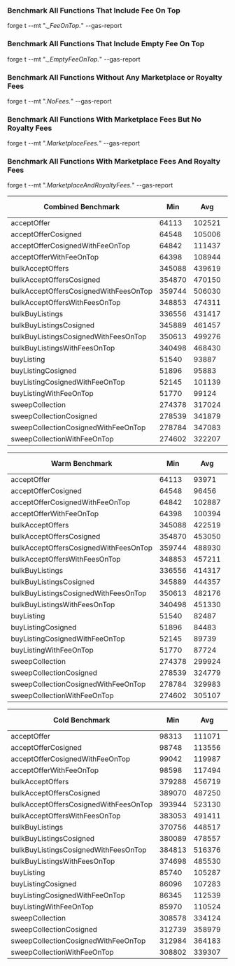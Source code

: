 ### Benchmark All Functions That Include Fee On Top

forge t --mt ".*_FeeOnTop.*" --gas-report

### Benchmark All Functions That Include Empty Fee On Top

forge t --mt ".*_EmptyFeeOnTop.*" --gas-report

### Benchmark All Functions Without Any Marketplace or Royalty Fees

forge t --mt ".*NoFees.*" --gas-report

### Benchmark All Functions With Marketplace Fees But No Royalty Fees

forge t --mt ".*MarketplaceFees.*" --gas-report

### Benchmark All Functions With Marketplace Fees And Royalty Fees

forge t --mt ".*MarketplaceAndRoyaltyFees.*" --gas-report

| Combined Benchmark                    | Min             | Avg    | Median | Max    | # calls |
|---------------------------------------|-----------------|--------|--------|--------|---------|
| acceptOffer                           | 64113           | 102521 | 105467 | 123166 | 720     |
| acceptOfferCosigned                   | 64548           | 105006 | 107953 | 127704 | 1440    |
| acceptOfferCosignedWithFeeOnTop       | 64842           | 111437 | 114696 | 140272 | 2880    |
| acceptOfferWithFeeOnTop               | 64398           | 108944 | 112282 | 135726 | 1440    |
| bulkAcceptOffers                      | 345088          | 439619 | 439818 | 554720 | 360     |
| bulkAcceptOffersCosigned              | 354870          | 470150 | 469188 | 606069 | 720     |
| bulkAcceptOffersCosignedWithFeesOnTop | 359744          | 506030 | 505560 | 673037 | 1440    |
| bulkAcceptOffersWithFeesOnTop         | 348853          | 474311 | 474105 | 620398 | 720     |
| bulkBuyListings                       | 336556          | 431417 | 431872 | 553067 | 240     |
| bulkBuyListingsCosigned               | 345889          | 461457 | 459083 | 603787 | 240     |
| bulkBuyListingsCosignedWithFeesOnTop  | 350613          | 499276 | 501853 | 680976 | 480     |
| bulkBuyListingsWithFeesOnTop          | 340498          | 468430 | 464740 | 629458 | 480     |
| buyListing                            | 51540           | 93887  | 98014  | 121610 | 360     |
| buyListingCosigned                    | 51896           | 95883  | 100374 | 126080 | 360     |
| buyListingCosignedWithFeeOnTop        | 52145           | 101139 | 105423 | 136603 | 720     |
| buyListingWithFeeOnTop                | 51770           | 99124  | 102991 | 132114 | 720     |
| sweepCollection                       | 274378          | 317024 | 317254 | 375462 | 240     |
| sweepCollectionCosigned               | 278539          | 341879 | 342143 | 421028 | 240     |
| sweepCollectionCosignedWithFeeOnTop   | 278784          | 347083 | 345098 | 431582 | 480     |
| sweepCollectionWithFeeOnTop           | 274602          | 322207 | 321665 | 385992 | 480     |

| Warm Benchmark                        | Min             | Avg    | Median | Max    | # calls |
|---------------------------------------|-----------------|--------|--------|--------|---------|
| acceptOffer                           | 64113           | 93971  | 94887  | 122483 | 360     |
| acceptOfferCosigned                   | 64548           | 96456  | 97373  | 127021 | 720     |
| acceptOfferCosignedWithFeeOnTop       | 64842           | 102887 | 102423 | 139589 | 1440    |
| acceptOfferWithFeeOnTop               | 64398           | 100394 | 101093 | 135043 | 720     |
| bulkAcceptOffers                      | 345088          | 422519 | 413958 | 520520 | 180     |
| bulkAcceptOffersCosigned              | 354870          | 453050 | 456842 | 571869 | 360     |
| bulkAcceptOffersCosignedWithFeesOnTop | 359744          | 488930 | 487068 | 638837 | 720     |
| bulkAcceptOffersWithFeesOnTop         | 348853          | 457211 | 467103 | 586198 | 360     |
| bulkBuyListings                       | 336556          | 414317 | 413334 | 518867 | 120     |
| bulkBuyListingsCosigned               | 345889          | 444357 | 448449 | 569587 | 120     |
| bulkBuyListingsCosignedWithFeesOnTop  | 350613          | 482176 | 475456 | 646776 | 240     |
| bulkBuyListingsWithFeesOnTop          | 340498          | 451330 | 453974 | 595258 | 240     |
| buyListing                            | 51540           | 82487  | 75777  | 120929 | 180     |
| buyListingCosigned                    | 51896           | 84483  | 78283  | 122899 | 180     |
| buyListingCosignedWithFeeOnTop        | 52145           | 89739  | 85702  | 133422 | 360     |
| buyListingWithFeeOnTop                | 51770           | 87724  | 83956  | 131433 | 360     |
| sweepCollection                       | 274378          | 299924 | 298387 | 341262 | 120     |
| sweepCollectionCosigned               | 278539          | 324779 | 324688 | 386828 | 120     |
| sweepCollectionCosignedWithFeeOnTop   | 278784          | 329983 | 331863 | 397382 | 240     |
| sweepCollectionWithFeeOnTop           | 274602          | 305107 | 304167 | 351792 | 240     |

| Cold Benchmark                        | Min             | Avg    | Median | Max    | # calls |
|---------------------------------------|-----------------|--------|--------|--------|---------|
| acceptOffer                           | 98313           | 111071 | 111153 | 123166 | 360     |
| acceptOfferCosigned                   | 98748           | 113556 | 113099 | 127704 | 720     |
| acceptOfferCosignedWithFeeOnTop       | 99042           | 119987 | 119628 | 140272 | 1440    |
| acceptOfferWithFeeOnTop               | 98598           | 117494 | 117133 | 135726 | 720     |
| bulkAcceptOffers                      | 379288          | 456719 | 448158 | 554720 | 180     |
| bulkAcceptOffersCosigned              | 389070          | 487250 | 491042 | 606069 | 360     |
| bulkAcceptOffersCosignedWithFeesOnTop | 393944          | 523130 | 521268 | 673037 | 720     |
| bulkAcceptOffersWithFeesOnTop         | 383053          | 491411 | 501303 | 620398 | 360     |
| bulkBuyListings                       | 370756          | 448517 | 447534 | 553067 | 120     |
| bulkBuyListingsCosigned               | 380089          | 478557 | 482649 | 603787 | 120     |
| bulkBuyListingsCosignedWithFeesOnTop  | 384813          | 516376 | 509656 | 680976 | 240     |
| bulkBuyListingsWithFeesOnTop          | 374698          | 485530 | 488174 | 629458 | 240     |
| buyListing                            | 85740           | 105287 | 106956 | 121610 | 180     |
| buyListingCosigned                    | 86096           | 107283 | 108298 | 126080 | 180     |
| buyListingCosignedWithFeeOnTop        | 86345           | 112539 | 112643 | 136603 | 360     |
| buyListingWithFeeOnTop                | 85970           | 110524 | 110198 | 132114 | 360     |
| sweepCollection                       | 308578          | 334124 | 332587 | 375462 | 120     |
| sweepCollectionCosigned               | 312739          | 358979 | 358888 | 421028 | 120     |
| sweepCollectionCosignedWithFeeOnTop   | 312984          | 364183 | 366063 | 431582 | 240     |
| sweepCollectionWithFeeOnTop           | 308802          | 339307 | 338367 | 385992 | 240     |